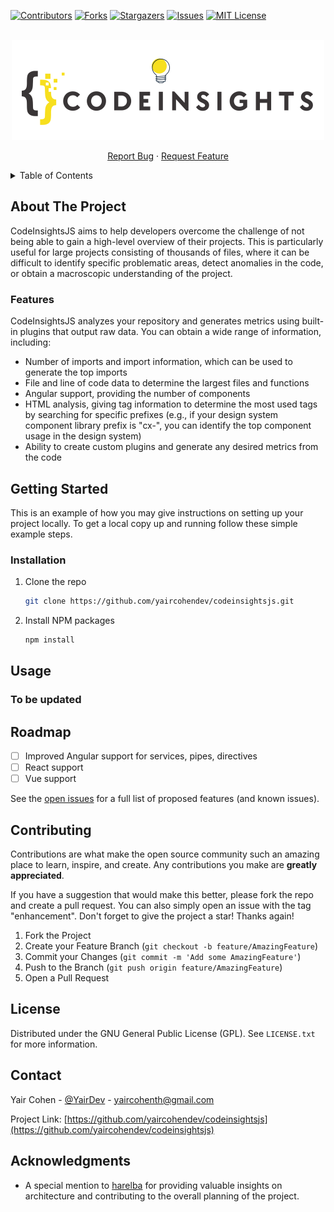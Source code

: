 <!-- PROJECT SHIELDS -->
<!--
*** I'm using markdown "reference style" links for readability.
*** Reference links are enclosed in brackets [ ] instead of parentheses ( ).
*** See the bottom of this document for the declaration of the reference variables
*** for contributors-url, forks-url, etc. This is an optional, concise syntax you may use.
*** https://www.markdownguide.org/basic-syntax/#reference-style-links
-->
[![Contributors][contributors-shield]][contributors-url]
[![Forks][forks-shield]][forks-url]
[![Stargazers][stars-shield]][stars-url]
[![Issues][issues-shield]][issues-url]
[![MIT License][license-shield]][license-url]


<br />
<div align="center">
<a href="https://github.com/yaircohendev/codeinsightsjs">
<picture>
  <source media="(prefers-color-scheme: dark)" srcset="./images/Dark-BG.png">
  <img alt="Logo" src="./images/White-BG.png" width="500" height="160">
</picture>
</a>
  <p align="center">
    <a href="https://github.com/yaircohendev/codeinsightsjs/issues">Report Bug</a>
    ·
    <a href="https://github.com/yaircohendev/codeinsightsjs/issues">Request Feature</a>
  </p>
</div>



<!-- TABLE OF CONTENTS -->
<details>
  <summary>Table of Contents</summary>
  <ol>
    <li>
      <a href="#about-the-project">About The Project</a>
    </li>
    <li>
      <a href="#getting-started">Getting Started</a>
      <ul>
        <li><a href="#installation">Installation</a></li>
      </ul>
    </li>
    <li><a href="#usage">Usage (Coming soon)</a></li>
    <li><a href="#roadmap">Roadmap</a></li>
    <li><a href="#contributing">Contributing</a></li>
    <li><a href="#license">License</a></li>
    <li><a href="#contact">Contact</a></li>
    <li><a href="#acknowledgments">Acknowledgments</a></li>
  </ol>
</details>



<!-- ABOUT THE PROJECT -->

## About The Project

CodeInsightsJS aims to help developers overcome the challenge of not being able to gain a high-level overview of their
projects. This is particularly useful for large projects consisting of thousands of files, where it can be difficult to
identify specific problematic areas, detect anomalies in the code, or obtain a macroscopic understanding of the project.

### Features

CodeInsightsJS analyzes your repository and generates metrics using built-in plugins that output raw data. You can
obtain a wide range of information, including:

- Number of imports and import information, which can be used to generate the top imports
- File and line of code data to determine the largest files and functions
- Angular support, providing the number of components
- HTML analysis, giving tag information to determine the most used tags by searching for specific prefixes (e.g., if
  your design system component library prefix is "cx-", you can identify the top component usage in the design system)
- Ability to create custom plugins and generate any desired metrics from the code

## Getting Started

This is an example of how you may give instructions on setting up your project locally.
To get a local copy up and running follow these simple example steps.

### Installation

1. Clone the repo
   ```sh
   git clone https://github.com/yaircohendev/codeinsightsjs.git
   ```
2. Install NPM packages
   ```sh
   npm install
   ```

## Usage

### To be updated

## Roadmap

- [ ] Improved Angular support for services, pipes, directives
- [ ] React support
- [ ] Vue support

See the [open issues](https://github.com/yaircohendev/codeinsightsjs/issues) for a full list of proposed features (and
known issues).

## Contributing

Contributions are what make the open source community such an amazing place to learn, inspire, and create. Any
contributions you make are **greatly appreciated**.

If you have a suggestion that would make this better, please fork the repo and create a pull request. You can also
simply open an issue with the tag "enhancement".
Don't forget to give the project a star! Thanks again!

1. Fork the Project
2. Create your Feature Branch (`git checkout -b feature/AmazingFeature`)
3. Commit your Changes (`git commit -m 'Add some AmazingFeature'`)
4. Push to the Branch (`git push origin feature/AmazingFeature`)
5. Open a Pull Request

## License

Distributed under the GNU General Public License (GPL). See `LICENSE.txt` for more information.

## Contact

Yair Cohen - [@YairDev](https://twitter.com/YairDev) - yaircohenth@gmail.com

Project Link: [https://github.com/yaircohendev/codeinsightsjs](https://github.com/yaircohendev/codeinsightsjs)

## Acknowledgments

* A special mention to [harelba](https://github.com/harelba) for providing valuable insights on architecture and
  contributing to the overall planning of the project.

<!-- MARKDOWN LINKS & IMAGES -->
<!-- https://www.markdownguide.org/basic-syntax/#reference-style-links -->

[contributors-shield]: https://img.shields.io/github/contributors/yaircohendev/codeinsightsjs.svg?style=for-the-badge

[contributors-url]: https://github.com/yaircohendev/codeinsightsjs/graphs/contributors

[forks-shield]: https://img.shields.io/github/forks/yaircohendev/codeinsightsjs.svg?style=for-the-badge

[forks-url]: https://github.com/yaircohendev/codeinsightsjs/network/members

[stars-shield]: https://img.shields.io/github/stars/yaircohendev/codeinsightsjs.svg?style=for-the-badge

[stars-url]: https://github.com/yaircohendev/codeinsightsjs/stargazers

[issues-shield]: https://img.shields.io/github/issues/yaircohendev/codeinsightsjs.svg?style=for-the-badge

[issues-url]: https://github.com/yaircohendev/codeinsightsjs/issues

[license-shield]: https://img.shields.io/github/license/yaircohendev/codeinsightsjs.svg?style=for-the-badge

[license-url]: https://github.com/yaircohendev/codeinsightsjs/blob/master/LICENSE

[linkedin-shield]: https://img.shields.io/badge/-LinkedIn-black.svg?style=for-the-badge&logo=linkedin&colorB=555

[linkedin-url]: https://linkedin.com/in/linkedin_username

[product-screenshot]: images/screenshot.png

[Next.js]: https://img.shields.io/badge/next.js-000000?style=for-the-badge&logo=nextdotjs&logoColor=white

[Next-url]: https://nextjs.org/

[React.js]: https://img.shields.io/badge/React-20232A?style=for-the-badge&logo=react&logoColor=61DAFB

[React-url]: https://reactjs.org/

[Vue.js]: https://img.shields.io/badge/Vue.js-35495E?style=for-the-badge&logo=vuedotjs&logoColor=4FC08D

[Vue-url]: https://vuejs.org/

[Angular.io]: https://img.shields.io/badge/Angular-DD0031?style=for-the-badge&logo=angular&logoColor=white

[Angular-url]: https://angular.io/

[Svelte.dev]: https://img.shields.io/badge/Svelte-4A4A55?style=for-the-badge&logo=svelte&logoColor=FF3E00

[Svelte-url]: https://svelte.dev/

[Laravel.com]: https://img.shields.io/badge/Laravel-FF2D20?style=for-the-badge&logo=laravel&logoColor=white

[Laravel-url]: https://laravel.com

[Bootstrap.com]: https://img.shields.io/badge/Bootstrap-563D7C?style=for-the-badge&logo=bootstrap&logoColor=white

[Bootstrap-url]: https://getbootstrap.com

[JQuery.com]: https://img.shields.io/badge/jQuery-0769AD?style=for-the-badge&logo=jquery&logoColor=white

[JQuery-url]: https://jquery.com
